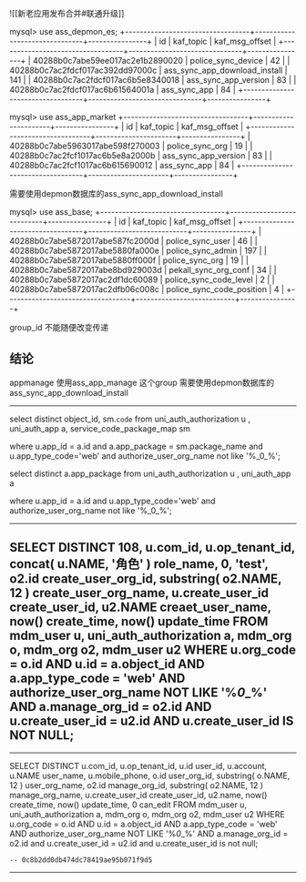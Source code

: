 ![[新老应用发布合并#联通升级]]


mysql> use ass_depmon_es;
+----------------------------------+-------------------------------+----------------+
| id                               | kaf_topic                     | kaf_msg_offset |
+----------------------------------+-------------------------------+----------------+
| 40288b0c7abe59ee017ac2e1b2890020 | police_sync_device            |             42 |
| 40288b0c7ac2fdcf017ac392dd97000c | ass_sync_app_download_install |            141 |
| 40288b0c7ac2fdcf017ac6b5e8340018 | ass_sync_app_version          |             83 |
| 40288b0c7ac2fdcf017ac6b61564001a | ass_sync_app                  |             84 |
+----------------------------------+-------------------------------+----------------+

mysql> use ass_app_market
+----------------------------------+----------------------+----------------+
| id                               | kaf_topic            | kaf_msg_offset |
+----------------------------------+----------------------+----------------+
| 40288b0c7abe5963017abe598f270003 | police_sync_org      |             19 |
| 40288b0c7ac2fcf1017ac6b5e8a2000b | ass_sync_app_version |             83 |
| 40288b0c7ac2fcf1017ac6b615690012 | ass_sync_app         |             84 |
+----------------------------------+----------------------+----------------+

需要使用depmon数据库的ass_sync_app_download_install

mysql> use ass_base;
+----------------------------------+---------------------------+----------------+
| id                               | kaf_topic                 | kaf_msg_offset |
+----------------------------------+---------------------------+----------------+
| 40288b0c7abe5872017abe587fc2000d | police_sync_user          |             46 |
| 40288b0c7abe5872017abe5880fa000e | police_sync_admin         |            197 |
| 40288b0c7abe5872017abe5880ff000f | police_sync_org           |             19 |
| 40288b0c7abe5872017abe8bd929003d | pekall_sync_org_conf      |             34 |
| 40288b0c7abe5872017ac2df1dc60089 | police_sync_code_level    |              2 |
| 40288b0c7abe5872017ac2dfb06c008c | police_sync_code_position |              4 |
+----------------------------------+---------------------------+----------------+

group_id 不能随便改变传递
## 结论
appmanage 使用ass_app_manage  这个group
需要使用depmon数据库的ass_sync_app_download_install


--- 

select distinct object_id, sm.`code` from uni_auth_authorization u , uni_auth_app a, service_code_package_map sm

where u.app_id = a.id and a.app_package = sm.package_name and u.app_type_code='web' and authorize_user_org_name not like '%\_0\_%';


select distinct  a.app_package from uni_auth_authorization u , uni_auth_app a

where u.app_id = a.id  and u.app_type_code='web' and authorize_user_org_name not like '%\_0\_%';


--- 


SELECT DISTINCT
	108,
	u.com_id,
	u.op_tenant_id,
	concat( u.NAME, '角色' ) role_name,
	0,
	'test',
	o2.id create_user_org_id,
	substring( o2.NAME, 12 ) create_user_org_name,
	u.create_user_id create_user_id,
	u2.NAME creaet_user_name,
	now() create_time,
	now() update_time 
FROM
	mdm_user u,
	uni_auth_authorization a,
	mdm_org o,
	mdm_org o2,
	mdm_user u2 
WHERE
	u.org_code = o.id 
	AND u.id = a.object_id 
	AND a.app_type_code = 'web' 
	AND authorize_user_org_name NOT LIKE '%_0__%' 
	AND a.manage_org_id = o2.id 
	AND u.create_user_id = u2.id 
	AND u.create_user_id IS NOT NULL;
--- 

--- 
	
SELECT DISTINCT
	u.com_id,
	u.op_tenant_id,
	u.id user_id,
 	u.account,
 	u.NAME user_name,
 	u.mobile_phone,
	o.id user_org_id,
	substring( o.NAME, 12 ) user_org_name,
	o2.id manage_org_id,
	substring( o2.NAME, 12 ) manage_org_name,
	u.create_user_id create_user_id,
	u2.name,
	now() create_time,
	now() update_time,
	0 can_edit 
FROM
	mdm_user u,
	uni_auth_authorization a,
	mdm_org o,
	mdm_org o2, 
	mdm_user u2
WHERE
	u.org_code = o.id 
	AND u.id = a.object_id 
	AND a.app_type_code = 'web' 
	AND authorize_user_org_name NOT LIKE '%_0__%' 
	AND a.manage_org_id = o2.id 
	and u.create_user_id = u2.id
	and u.create_user_id is not null;
	
	
	-- 0c8b2dd0db474dc78419ae95b071f9d5


---
